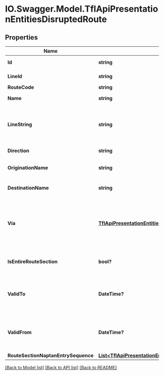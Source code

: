 # IO.Swagger.Model.TflApiPresentationEntitiesDisruptedRoute
## Properties

Name | Type | Description | Notes
------------ | ------------- | ------------- | -------------
**Id** | **string** | The Id of the route | [optional] 
**LineId** | **string** | The Id of the Line | [optional] 
**RouteCode** | **string** | The route code | [optional] 
**Name** | **string** | Name such as \&quot;72\&quot; | [optional] 
**LineString** | **string** | The co-ordinates of the route&#39;s path as a geoJSON lineString | [optional] 
**Direction** | **string** | Inbound or Outbound | [optional] 
**OriginationName** | **string** | The name of the Origin StopPoint | [optional] 
**DestinationName** | **string** | The name of the Destination StopPoint | [optional] 
**Via** | [**TflApiPresentationEntitiesRouteSectionNaptanEntrySequence**](TflApiPresentationEntitiesRouteSectionNaptanEntrySequence.md) | (where applicable) via Charing Cross / Bank / King&#39;s Cross / Embankment / Newbury Park / Woodford | [optional] 
**IsEntireRouteSection** | **bool?** | Whether this represents the entire route section | [optional] 
**ValidTo** | **DateTime?** | The DateTime that the Service containing this Route is valid until. | [optional] 
**ValidFrom** | **DateTime?** | The DateTime that the Service containing this Route is valid from. | [optional] 
**RouteSectionNaptanEntrySequence** | [**List&lt;TflApiPresentationEntitiesRouteSectionNaptanEntrySequence&gt;**](TflApiPresentationEntitiesRouteSectionNaptanEntrySequence.md) |  | [optional] 

[[Back to Model list]](../README.md#documentation-for-models) [[Back to API list]](../README.md#documentation-for-api-endpoints) [[Back to README]](../README.md)


